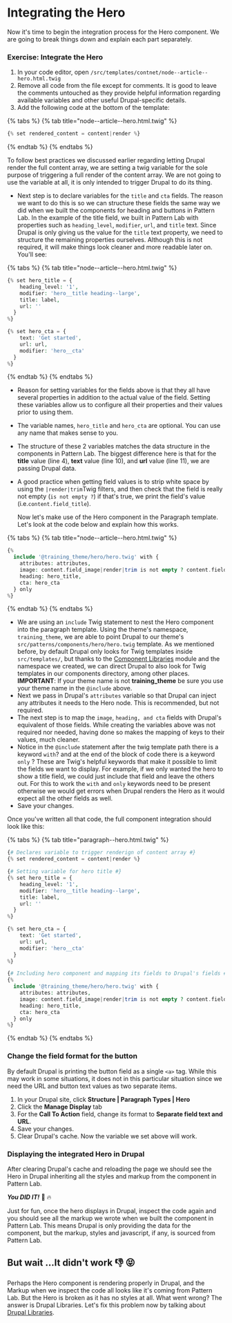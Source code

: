 # Integrating the Hero

Now it's time to begin the integration process for the Hero component. We are going to break things down and explain each part separately.

### Exercise: Integrate the Hero

1. In your code editor, open `/src/templates/contnet/node--article--hero.html.twig` 
2. Remove all code from the file except for comments. It is good to leave the comments untouched as they provide helpful information regarding available variables and other useful Drupal-specific details.
3. Add the following code at the bottom of the template:

{% tabs %}
{% tab title="node--article--hero.html.twig" %}
```php
{% set rendered_content = content|render %}
```
{% endtab %}
{% endtabs %}

To follow best practices we discussed earlier regarding letting Drupal render the full content array, we are setting a twig variable for the sole purpose of triggering a full render of the content array. We are not going to use the variable at all, it is only intended to trigger Drupal to do its thing.

* Next step is to declare variables for the `title` and `cta` fields. The reason we want to do this is so we can structure these fields the same way we did when we built the components for heading and buttons in Pattern Lab.  In the example of the title field, we built in Pattern Lab with properties such as `heading_level`, `modifier`, `url`, and `title` text.  Since Drupal is only giving us the value for the `title` text property, we need to structure the remaining properties ourselves.  Although this is not required, it will make things look cleaner and more readable later on.  You'll see:

{% tabs %}
{% tab title="node--article--hero.html.twig" %}
```php
{% set hero_title = {
    heading_level: '1',
    modifier: 'hero__title heading--large',
    title: label,
    url: ''
  }
%}

{% set hero_cta = {
    text: 'Get started',
    url: url,
    modifier: 'hero__cta'
  }
%}
```
{% endtab %}
{% endtabs %}

* Reason for setting variables for the fields above is that they all have several properties in addition to the actual value of the field. Setting these variables allow us to configure all their properties and their values prior to using them.
* The variable names, `hero_title` and `hero_cta` are optional.  You can use any name that makes sense to you.
* The structure of these 2 variables matches the data structure in the components in Pattern Lab.  The biggest difference here is that for the **title** value \(line 4\), **text** value \(line 10\), and **url** value \(line 11\), we are passing Drupal data.
* A good practice when getting field values is to strip white space by using the `|render|trim`Twig filters, and then check that the field is really not empty \(`is not empty ?`\) if that's true, we print the field's value \(i.e.`content.field_title`\).

  Now let's make use of the Hero component in the Paragraph template. Let's look at the code below and explain how this works.

{% tabs %}
{% tab title="node--article--hero.html.twig" %}
```php
{%
  include '@training_theme/hero/hero.twig' with {
    attributes: attributes,
    image: content.field_image|render|trim is not empty ? content.field_image,
    heading: hero_title,
    cta: hero_cta
  } only
%}
```
{% endtab %}
{% endtabs %}

* We are using an `include` Twig statement to nest the Hero component into the paragraph template. Using  the  theme's namespace, `training_theme`, we are able to point  Drupal to our  theme's `src/patterns/components/hero/hero.twig`  template.  As  we mentioned before, by default Drupal only looks for Twig templates inside  `src/templates/`, but thanks to the  [Component Libraries](https://www.drupal.org/project/components) module and the namespace we created, we can direct Drupal to also look for Twig templates in our components directory, among other places.  **IMPORTANT**:  If your theme name is not **training\_theme** be sure you use your theme name in the `@include` above. 
* Next we pass in Drupal's `attributes` variable so that Drupal  can inject any attributes it needs to the Hero node.  This is recommended, but not required.
* The next step is to  map the `image`, `heading, and cta` fields with  Drupal's equivalent of those fields.  While creating the variables above was not required nor needed, having done so makes  the mapping of keys to their values, much cleaner.
* Notice in the `@include` statement after the twig template path there is a keyword `with`? and at the end of the block of code there is a keyword `only` ?   These are Twig's helpful keywords that make it possible to limit the fields we want to display.  For example, if we  only wanted the hero to show a title field,  we could just include that field and leave the others out.  For this to work the `with` and `only` keywords need to be present otherwise we would get errors when Drupal renders the Hero as it would expect all the other fields as well.
* Save your changes.

Once you've written all that code, the full component integration should look like this:

{% tabs %}
{% tab title="paragraph--hero.html.twig" %}
```php
{# Declares variable to trigger renderign of content array #}
{% set rendered_content = content|render %}

{# Setting variable for hero title #}
{% set hero_title = {
    heading_level: '1',
    modifier: 'hero__title heading--large',
    title: label,
    url: ''
  }
%}

{% set hero_cta = {
    text: 'Get started',
    url: url,
    modifier: 'hero__cta'
  }
%}

{# Including hero component and mapping its fields to Drupal's fields #}
{%
  include '@training_theme/hero/hero.twig' with {
    attributes: attributes,
    image: content.field_image|render|trim is not empty ? content.field_image,
    heading: hero_title,
    cta: hero_cta
  } only
%}
```
{% endtab %}
{% endtabs %}

### Change the field format for the button

By default Drupal is printing the button field as a single `<a>` tag. While this may work in some situations, it does not in this particular situation since we need the URL and button text values as two separate items.

1. In your Drupal site, click **Structure \| Paragraph Types \| Hero**
2. Click the **Manage Display** tab
3. For the **Call To Action** field, change its format to **Separate field text and URL**.  
4. Save your changes.  
5. Clear Drupal's cache.  Now the variable we set above will work.

### Displaying the integrated Hero in Drupal

After clearing Drupal's cache and reloading the page we should see the Hero in Drupal inheriting all the styles and markup from the component in Pattern Lab.

_**You DID IT!**_ 🙌 🔥

Just for fun, once the hero displays in Drupal, inspect the code again and you should see all the markup we wrote when we built the component in Pattern Lab. This means Drupal is only providing the data for the component, but the markup, styles and javascript, if any, is sourced from Pattern Lab.

## But wait ...It didn't work 👎 😝

Perhaps the Hero component is rendering properly in Drupal, and the Markup when we inspect the code all looks like it's coming from Pattern Lab. But the Hero is broken as it has no styles at all. What went wrong? The answer is Drupal Libraries. Let's fix this problem now by talking about [Drupal Libraries](drupal-libraries.md).

